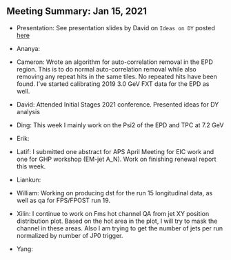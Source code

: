 Meeting Summary: Jan 15, 2021
----------------------------------

- Presentation: See presentation slides by David on `Ideas on DY` posted  [here](https://drive.google.com/drive/folders/1hD_rjceYvKo8ave2DbiHA93D7MqhQwT7)

- Ananya:

- Cameron:  Wrote an algorithm for auto-correlation removal in the EPD region. This is to do normal auto-correlation removal while also removing any repeat hits in the same tiles. No repeated hits have been found. I’ve started calibrating 2019 3.0 GeV FXT data for the EPD as well.

- David: Attended Initial Stages 2021 conference.  Presented ideas for DY analysis

- Ding: This week I mainly work on the Psi2 of the EPD and TPC at 7.2 GeV

- Erik:

- Latif: I submitted one abstract for APS April Meeting for EIC work and one for GHP workshop (EM-jet A_N). Work on finishing renewal report this week.

- Liankun:

- William: Working on producing dst for the run 15 longitudinal data, as well as qa for FPS/FPOST run 19. 

- Xilin: I continue to work on Fms hot channel QA from jet XY position distribution plot. Based on the hot area in the plot, I will try to mask the channel in these areas. Also I am trying to get the number of jets per run normalized by number of JP0 trigger.

- Yang:


